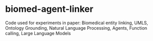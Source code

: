 # biomed-agent-linker
Code used for experiments in paper: Biomedical entity linking, UMLS, Ontology Grounding, Natural Language Processing, Agents, Function calling, Large Language Models
